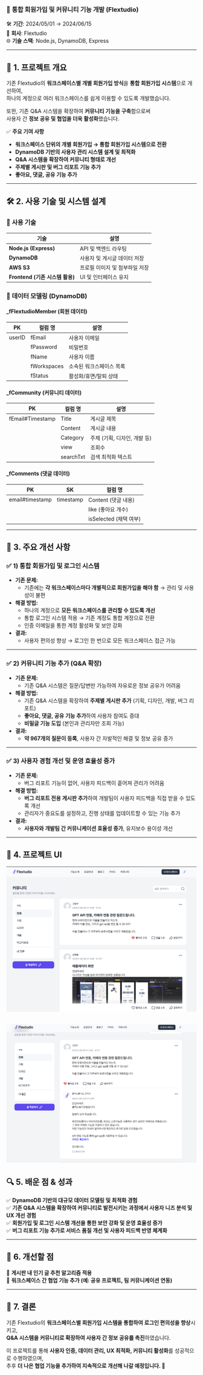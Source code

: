 ### 📌 **통합 회원가입 및 커뮤니티 기능 개발 (Flextudio)**  

🛠 **기간**: 2024/05/01 → 2024/06/15  
🏢 **회사**: Flextudio  
🌐 **기술 스택**: Node.js, DynamoDB, Express  

---

## 🚀 **1. 프로젝트 개요**  
기존 Flextudio의 **워크스페이스별 개별 회원가입 방식**을 **통합 회원가입 시스템**으로 개선하여,  
하나의 계정으로 여러 워크스페이스를 쉽게 이용할 수 있도록 개발했습니다.  

또한, 기존 Q&A 시스템을 확장하여 **커뮤니티 기능을 구축**함으로써  
사용자 간 **정보 공유 및 협업을 더욱 활성화**했습니다.  

✅ **주요 기여 사항**  
- **워크스페이스 단위의 개별 회원가입 → 통합 회원가입 시스템으로 전환**  
- **DynamoDB 기반의 사용자 관리 시스템 설계 및 최적화**  
- **Q&A 시스템을 확장하여 커뮤니티 형태로 개선**  
- **주제별 게시판 및 버그 리포트 기능 추가**  
- **좋아요, 댓글, 공유 기능 추가**  

---

## 🛠 **2. 사용 기술 및 시스템 설계**  
### 🔹 **사용 기술**  
| 기술 | 설명 |
|------|------|
| **Node.js (Express)** | API 및 백엔드 라우팅 |
| **DynamoDB** | 사용자 및 게시글 데이터 저장 |
| **AWS S3** | 프로필 이미지 및 첨부파일 저장 |
| **Frontend (기존 시스템 활용)** | UI 및 인터페이스 유지 |

### 🔹 **데이터 모델링 (DynamoDB)**
#### **_fFlextudioMember (회원 데이터)**
| PK | 컬럼 명 | 설명 |
|---|---|---|
| userID | fEmail | 사용자 이메일 |
|  | fPassword | 비밀번호 |
|  | fName | 사용자 이름 |
|  | fWorkspaces | 소속된 워크스페이스 목록 |
|  | fStatus | 활성화/휴면/탈퇴 상태 |

#### **_fCommunity (커뮤니티 데이터)**
| PK | 컬럼 명 | 설명 |
|---|---|---|
| fEmail#Timestamp | Title | 게시글 제목 |
|  | Content | 게시글 내용 |
|  | Category | 주제 (기획, 디자인, 개발 등) |
|  | view | 조회수 |
|  | searchTxt | 검색 최적화 텍스트 |

#### **_fComments (댓글 데이터)**
| PK | SK | 컬럼 명 |
|---|---|---|
| email#timestamp | timestamp | Content (댓글 내용) |
|  |  | like (좋아요 개수) |
|  |  | isSelected (채택 여부) |

---

## 🎯 **3. 주요 개선 사항**
### ✅ **1) 통합 회원가입 및 로그인 시스템**
- **기존 문제:**  
  - 기존에는 **각 워크스페이스마다 개별적으로 회원가입을 해야 함** → 관리 및 사용성이 불편  
- **해결 방법:**  
  - 하나의 계정으로 **모든 워크스페이스를 관리할 수 있도록 개선**  
  - 통합 로그인 시스템 적용 → 기존 계정도 통합 계정으로 전환  
  - 인증 이메일을 통한 계정 활성화 및 보안 강화  
- **결과:**  
  - 사용자 편의성 향상 → 로그인 한 번으로 모든 워크스페이스 접근 가능  

---

### ✅ **2) 커뮤니티 기능 추가 (Q&A 확장)**
- **기존 문제:**  
  - 기존 Q&A 시스템은 질문/답변만 가능하여 자유로운 정보 공유가 어려움  
- **해결 방법:**  
  - 기존 Q&A 시스템을 확장하여 **주제별 게시판 추가** (기획, 디자인, 개발, 버그 리포트)  
  - **좋아요, 댓글, 공유 기능 추가**하여 사용자 참여도 증대  
  - **비밀글 기능 도입** (본인과 관리자만 조회 가능)  
- **결과:**  
  - **약 967개의 질문이 등록**, 사용자 간 자발적인 해결 및 정보 공유 증가  

---

### ✅ **3) 사용자 경험 개선 및 운영 효율성 증가**
- **기존 문제:**  
  - 버그 리포트 기능이 없어, 사용자 피드백이 흩어져 관리가 어려움  
- **해결 방법:**  
  - **버그 리포트 전용 게시판 추가**하여 개발팀이 사용자 피드백을 직접 받을 수 있도록 개선  
  - 관리자가 중요도를 설정하고, 진행 상태를 업데이트할 수 있는 기능 추가  
- **결과:**  
  - **사용자와 개발팀 간 커뮤니케이션 효율성 증가**, 유지보수 용이성 개선  

---

## 📸 **4. 프로젝트 UI**
![커뮤니티 UI](./images/community.png)

![커뮤니티 UI](./images/community2.png)
---

## 🔍 **5. 배운 점 & 성과**
✅ **DynamoDB 기반의 대규모 데이터 모델링 및 최적화 경험**  
✅ **기존 Q&A 시스템을 확장하여 커뮤니티로 발전시키는 과정에서 사용자 니즈 분석 및 UX 개선 경험**  
✅ **회원가입 및 로그인 시스템 개선을 통한 보안 강화 및 운영 효율성 증가**  
✅ **버그 리포트 기능 추가로 서비스 품질 개선 및 사용자 피드백 반영 체계화**  

---

## 📌 **6. 개선할 점**
🔹 **게시판 내 인기 글 추천 알고리즘 적용**  
🔹 **워크스페이스 간 협업 기능 추가 (예: 공유 프로젝트, 팀 커뮤니케이션 연동)**  

---

## 🎯 **7. 결론**
기존 Flextudio의 **워크스페이스별 회원가입 시스템을 통합하여 로그인 편의성을 향상**시키고,  
**Q&A 시스템을 커뮤니티로 확장하여 사용자 간 정보 공유를 촉진**하였습니다.  

이 프로젝트를 통해 **사용자 인증, 데이터 관리, UX 최적화, 커뮤니티 활성화**를 성공적으로 수행하였으며,  
추후 **더 나은 협업 기능을 추가하여 지속적으로 개선해 나갈 예정입니다. 🚀**  
